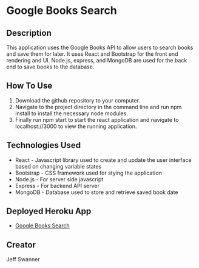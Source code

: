 # Google Books Search

## Description

This application uses the Google Books API to allow users to search books and save them for later. It uses React and Bootstrap for the front end rendering and UI. Node.js, express, and MongoDB are used for the back end to save books to the database.

## How To Use
1. Download the github repository to your computer. 
2. Navigate to the project directory in the command line and run npm install to install the necessary node modules.
3. Finally run npm start to start the react application and navigate to localhost://3000 to view the running application. 

## Technologies Used
* React - Javascript library used to create and update the user interface based on changing variable states
* Bootstrap - CSS framework used for stying the application
* Node.js - For server side javascript
* Express - For backend API server
* MongoDB - Database used to store and retrieve saved book date

## Deployed Heroku App
* [Google Books Search](https://immense-ocean-40650.herokuapp.com/)

## Creator
Jeff Swanner